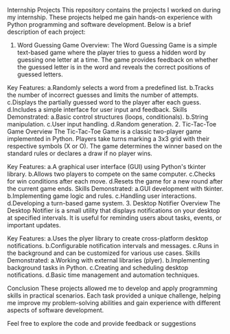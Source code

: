 Internship Projects
This repository contains the projects I worked on during my internship. These projects helped me gain hands-on experience with Python programming and software development. Below is a brief description of each project:

1. Word Guessing Game
Overview:
The Word Guessing Game is a simple text-based game where the player tries to guess a hidden word by guessing one letter at a time. The game provides feedback on whether the guessed letter is in the word and reveals the correct positions of guessed letters.

Key Features:
a.Randomly selects a word from a predefined list.
b.Tracks the number of incorrect guesses and limits the number of attempts.
c.Displays the partially guessed word to the player after each guess.
d.Includes a simple interface for user input and feedback.
Skills Demonstrated:
a.Basic control structures (loops, conditionals).
b.String manipulation.
c.User input handling.
d.Random generation.
2. Tic-Tac-Toe Game
Overview
The Tic-Tac-Toe Game is a classic two-player game implemented in Python. Players take turns marking a 3x3 grid with their respective symbols (X or O). The game determines the winner based on the standard rules or declares a draw if no player wins.

Key Features:
a.A graphical user interface (GUI) using Python's tkinter library.
b.Allows two players to compete on the same computer.
c.Checks for win conditions after each move.
d.Resets the game for a new round after the current game ends.
Skills Demonstrated:
a.GUI development with tkinter.
b.Implementing game logic and rules.
c.Handling user interactions.
d.Developing a turn-based game system.
3. Desktop Notifier
Overview
The Desktop Notifier is a small utility that displays notifications on your desktop at specified intervals. It is useful for reminding users about tasks, events, or important updates.

Key Features:
a.Uses the plyer library to create cross-platform desktop notifications.
b.Configurable notification intervals and messages.
c.Runs in the background and can be customized for various use cases.
Skills Demonstrated:
a.Working with external libraries (plyer).
b.Implementing background tasks in Python.
c.Creating and scheduling desktop notifications.
d.Basic time management and automation techniques.


Conclusion
These projects allowed me to develop and apply programming skills in practical scenarios. Each task provided a unique challenge, helping me improve my problem-solving abilities and gain experience with different aspects of software development.

Feel free to explore the code and provide feedback or suggestions
